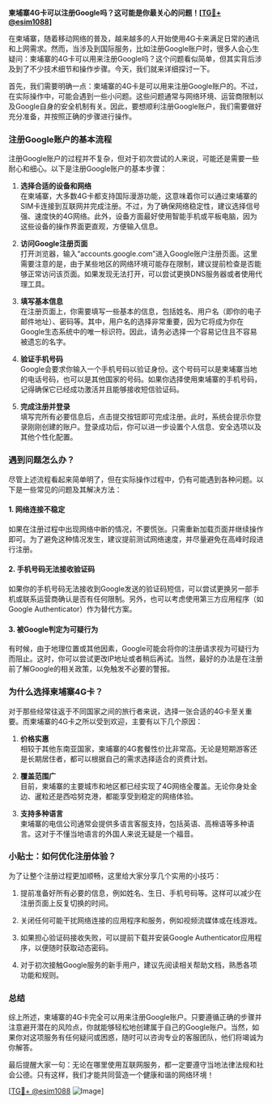 **柬埔寨4G卡可以注册Google吗？这可能是你最关心的问题！[[TG💪+ @esim1088](https://t.me/s/esim1088)]**

在柬埔寨，随着移动网络的普及，越来越多的人开始使用4G卡来满足日常的通讯和上网需求。然而，当涉及到国际服务，比如注册Google账户时，很多人会心生疑问：柬埔寨的4G卡可以用来注册Google吗？这个问题看似简单，但其实背后涉及到了不少技术细节和操作步骤。今天，我们就来详细探讨一下。

首先，我们需要明确一点：柬埔寨的4G卡是可以用来注册Google账户的。不过，在实际操作中，可能会遇到一些小问题。这些问题通常与网络环境、运营商限制以及Google自身的安全机制有关。因此，要想顺利注册Google账户，我们需要做好充分准备，并按照正确的步骤进行操作。

### 注册Google账户的基本流程

注册Google账户的过程并不复杂，但对于初次尝试的人来说，可能还是需要一些耐心和细心。以下是注册Google账户的基本步骤：

1. **选择合适的设备和网络**  
   在柬埔寨，大多数4G卡都支持国际漫游功能，这意味着你可以通过柬埔寨的SIM卡连接到互联网并完成注册。不过，为了确保网络稳定性，建议选择信号强、速度快的4G网络。此外，设备方面最好使用智能手机或平板电脑，因为这些设备的操作界面更直观，方便输入信息。

2. **访问Google注册页面**  
   打开浏览器，输入“accounts.google.com”进入Google账户注册页面。这里需要注意的是，由于某些地区的网络环境可能存在限制，建议提前检查是否能够正常访问该页面。如果发现无法打开，可以尝试更换DNS服务器或者使用代理工具。

3. **填写基本信息**  
   在注册页面上，你需要填写一些基本的信息，包括姓名、用户名（即你的电子邮件地址）、密码等。其中，用户名的选择非常重要，因为它将成为你在Google生态系统中的唯一标识符。因此，请务必选择一个容易记住且不容易被遗忘的名字。

4. **验证手机号码**  
   Google会要求你输入一个手机号码以验证身份。这个号码可以是柬埔寨当地的电话号码，也可以是其他国家的号码。如果你选择使用柬埔寨的手机号码，记得确保它已经成功激活并且能够接收短信验证码。

5. **完成注册并登录**  
   填写完所有必要信息后，点击提交按钮即可完成注册。此时，系统会提示你登录刚刚创建的账户。登录成功后，你可以进一步设置个人信息、安全选项以及其他个性化配置。

### 遇到问题怎么办？

尽管上述流程看起来简单明了，但在实际操作过程中，仍有可能遇到各种问题。以下是一些常见的问题及其解决方法：

#### 1. 网络连接不稳定  
   如果在注册过程中出现网络中断的情况，不要慌张。只需重新加载页面并继续操作即可。为了避免这种情况发生，建议提前测试网络速度，并尽量避免在高峰时段进行注册。

#### 2. 手机号码无法接收验证码  
   如果你的手机号码无法接收到Google发送的验证码短信，可以尝试更换另一部手机或联系运营商确认是否有任何限制。另外，也可以考虑使用第三方应用程序（如Google Authenticator）作为替代方案。

#### 3. 被Google判定为可疑行为  
   有时候，由于地理位置或其他因素，Google可能会将你的注册请求视为可疑行为而阻止。这时，你可以尝试更改IP地址或者稍后再试。当然，最好的办法是在注册前了解Google的相关政策，以免触发不必要的警报。

### 为什么选择柬埔寨4G卡？

对于那些经常往返于不同国家之间的旅行者来说，选择一张合适的4G卡至关重要。而柬埔寨的4G卡之所以受到欢迎，主要有以下几个原因：

1. **价格实惠**  
   相较于其他东南亚国家，柬埔寨的4G套餐性价比非常高。无论是短期游客还是长期居住者，都可以根据自己的需求选择适合的资费计划。

2. **覆盖范围广**  
   目前，柬埔寨的主要城市和地区都已经实现了4G网络全覆盖。无论你身处金边、暹粒还是西哈努克港，都能享受到稳定的网络体验。

3. **支持多种语言**  
   柬埔寨的电信公司通常会提供多语言客服支持，包括英语、高棉语等多种语言。这对于不懂当地语言的外国人来说无疑是一个福音。

### 小贴士：如何优化注册体验？

为了让整个注册过程更加顺畅，这里给大家分享几个实用的小技巧：

1. 提前准备好所有必要的信息，例如姓名、生日、手机号码等。这样可以减少在注册页面上反复切换的时间。
   
2. 关闭任何可能干扰网络连接的应用程序和服务，例如视频流媒体或在线游戏。

3. 如果担心验证码接收失败，可以提前下载并安装Google Authenticator应用程序，以便随时获取动态密码。

4. 对于初次接触Google服务的新手用户，建议先阅读相关帮助文档，熟悉各项功能和规则。

### 总结

综上所述，柬埔寨的4G卡完全可以用来注册Google账户。只要遵循正确的步骤并注意避开潜在的风险点，你就能够轻松地创建属于自己的Google账户。当然，如果你对这项服务有任何疑问或困惑，随时可以咨询专业的客服团队，他们将竭诚为你解答。

最后提醒大家一句：无论在哪里使用互联网服务，都一定要遵守当地法律法规和社会公德。只有这样，我们才能共同营造一个健康和谐的网络环境！

[[TG💪+ @esim1088](https://t.me/s/esim1088) ![Image](https://i.postimg.cc/4NQfJmqS/Snipaste-2025-05-13-00-14-12.png)]